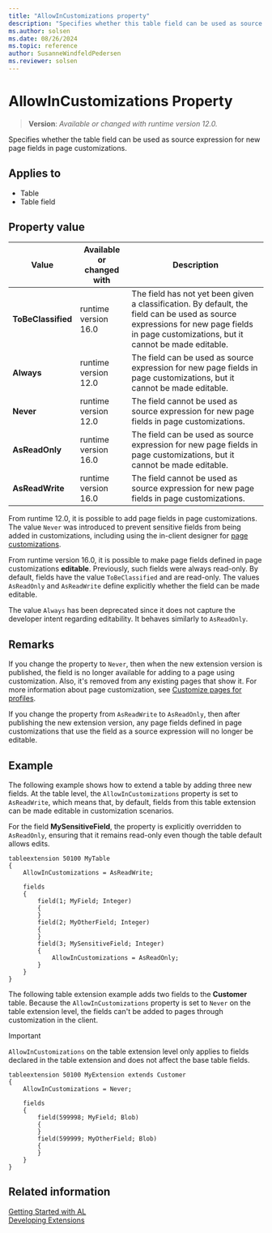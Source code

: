 ```yaml
---
title: "AllowInCustomizations property"
description: "Specifies whether this table field can be used as source expression for new page fields in page customizations."
ms.author: solsen
ms.date: 08/26/2024
ms.topic: reference
author: SusanneWindfeldPedersen
ms.reviewer: solsen
---
```

[//]: # (START>DO_NOT_EDIT)
[//]: # (IMPORTANT:Do not edit any of the content between here and the END>DO_NOT_EDIT.)
[//]: # (Any modifications should be made in the .xml files in the ModernDev repo.)
# AllowInCustomizations Property
> **Version**: _Available or changed with runtime version 12.0._

Specifies whether the table field can be used as source expression for new page fields in page customizations.

## Applies to
-   Table
-   Table field

## Property value

|Value|Available or changed with|Description|
|-----------|-----------|---------------------------------------|
|**ToBeClassified**|runtime version 16.0|The field has not yet been given a classification. By default, the field can be used as source expressions for new page fields in page customizations, but it cannot be made editable.|
|**Always**|runtime version 12.0|The field can be used as source expression for new page fields in page customizations, but it cannot be made editable.|
|**Never**|runtime version 12.0|The field cannot be used as source expression for new page fields in page customizations.|
|**AsReadOnly**|runtime version 16.0|The field can be used as source expression for new page fields in page customizations, but it cannot be made editable.|
|**AsReadWrite**|runtime version 16.0|The field cannot be used as source expression for new page fields in page customizations.|

[//]: # (IMPORTANT: END>DO_NOT_EDIT)

From runtime 12.0, it is possible to add page fields in page customizations. The value `Never` was introduced to prevent sensitive fields from being added in customizations, including using the in-client designer for [page customizations](/dynamics365/business-central/ui-personalization-manage).

From runtime version 16.0, it is possible to make page fields defined in page customizations **editable**. Previously, such fields were always read-only. By default, fields have the value `ToBeClassified` and are read-only. The values `AsReadOnly` and `AsReadWrite` define explicitly whether the field can be made editable.

The value `Always` has been deprecated since it does not capture the developer intent regarding editability. It behaves similarly to `AsReadOnly`.

## Remarks

If you change the property to `Never`, then when the new extension version is published, the field is no longer available for adding to a page using customization. Also, it's removed from any existing pages that show it. For more information about page customization, see [Customize pages for profiles](/dynamics365/business-central/ui-personalization-manage).

If you change the property from `AsReadWrite` to `AsReadOnly`, then after publishing the new extension version, any page fields defined in page customizations that use the field as a source expression will no longer be editable.

## Example

The following example shows how to extend a table by adding three new fields. At the table level, the `AllowInCustomizations` property is set to `AsReadWrite`, which means that, by default, fields from this table extension can be made editable in customization scenarios.

For the field **MySensitiveField**, the property is explicitly overridden to `AsReadOnly`, ensuring that it remains read-only even though the table default allows edits.

```AL
tableextension 50100 MyTable
{    
    AllowInCustomizations = AsReadWrite;

    fields
    {
        field(1; MyField; Integer)
        {
        }
        field(2; MyOtherField; Integer)
        {
        }
        field(3; MySensitiveField; Integer)
        {
            AllowInCustomizations = AsReadOnly;
        }
    }
}
```

The following table extension example adds two fields to the **Customer** table. Because the `AllowInCustomizations` property is set to `Never` on the table extension level, the fields can't be added to pages through customization in the client.  

> [!IMPORTANT]
> `AllowInCustomizations` on the table extension level only applies to fields declared in the table extension and does not affect the base table fields.

```AL
tableextension 50100 MyExtension extends Customer
{
    AllowInCustomizations = Never;

    fields
    {
        field(599998; MyField; Blob)
        {
        }
        field(599999; MyOtherField; Blob)
        {
        }
    }
}
```

## Related information  
[Getting Started with AL](../devenv-get-started.md)  
[Developing Extensions](../devenv-dev-overview.md)  
